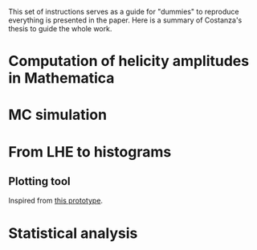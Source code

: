 This set of instructions serves as a guide for "dummies" to reproduce everything is presented in the paper.
Here is a summary of Costanza's thesis to guide the whole work.



# Computation of helicity amplitudes in Mathematica


# MC simulation 


# From LHE to histograms


## Plotting tool
Inspired from [this prototype](https://github.com/acappati/mg5tut_apr21_plots).


# Statistical analysis
